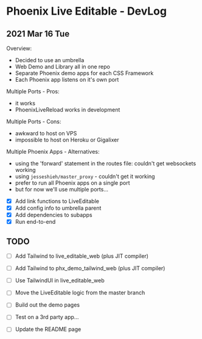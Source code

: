 # Phoenix Live Editable - DevLog

## 2021 Mar 16 Tue

Overview:
- Decided to use an umbrella
- Web Demo and Library all in one repo
- Separate Phoenix demo apps for each CSS Framework
- Each Phoenix app listens on it's own port

Multiple Ports - Pros:
- it works
- PhoenixLiveReload works in development

Multiple Ports - Cons:
- awkward to host on VPS
- impossible to host on Heroku or Gigalixer

Multiple Phoenix Apps - Alternatives:
- using the 'forward' statement in the routes file: couldn't get websockets working
- using `jesseshieh/master_proxy` - couldn't get it working
- prefer to run all Phoenix apps on a single port
- but for now we'll use multiple ports...

- [x] Add link functions to LiveEditable
- [x] Add config info to umbrella parent
- [x] Add dependencies to subapps
- [x] Run end-to-end

## TODO

- [ ] Add Tailwind to live_editable_web (plus JIT compiler)
- [ ] Add Tailwind to phx_demo_tailwind_web (plus JIT compiler)
- [ ] Use TailwindUI in live_editable_web
- [ ] Move the LiveEditable logic from the master branch
- [ ] Build out the demo pages
- [ ] Test on a 3rd party app...
- [ ] Update the README page

